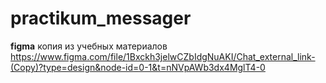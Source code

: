 # practikum_messager

**figma**
копия из учебных материалов
https://www.figma.com/file/1Bxckh3jelwCZbIdgNuAKI/Chat_external_link-(Copy)?type=design&node-id=0-1&t=nNVpAWb3dx4MglT4-0